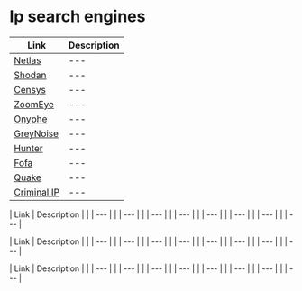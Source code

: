 


# Ip search engines


| Link | Description |
| --- | --- |
| [Netlas](https://app.netlas.io/) | --- |
| [Shodan](https://www.shodan.io/) | --- |
| [Censys](https://search.censys.io/) | --- |
| [ZoomEye](https://www.zoomeye.org/) | --- |
| [Onyphe](https://www.onyphe.io/) | --- |
| [GreyNoise](https://viz.greynoise.io/) | --- |
| [Hunter](https://hunter.how/) | --- |
| [Fofa](https://en.fofa.info/) | --- |
| [Quake](https://quake.360.net/quake/#/index) | --- |
| [Criminal IP](https://www.criminalip.io/) | --- |







| Link | Description |
| []() | --- |
| []() | --- |
| []() | --- |
| []() | --- |
| []() | --- |
| []() | --- |
| []() | --- |
| []() | --- |



| Link | Description |
| []() | --- |
| []() | --- |
| []() | --- |
| []() | --- |
| []() | --- |
| []() | --- |
| []() | --- |
| []() | --- |



| Link | Description |
| []() | --- |
| []() | --- |
| []() | --- |
| []() | --- |
| []() | --- |
| []() | --- |
| []() | --- |
| []() | --- |




